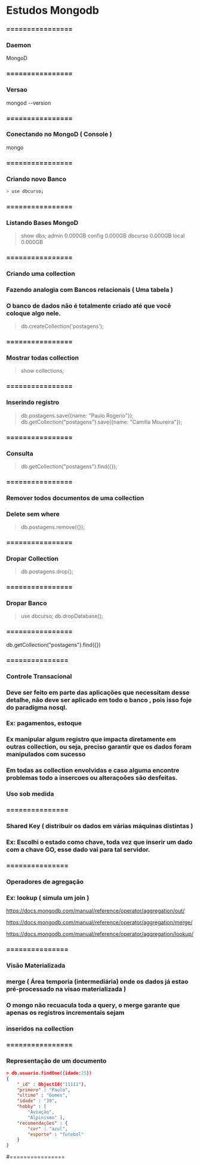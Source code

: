 # Estudos Mongodb

### ================
### Daemon
MongoD

### ================
### Versao
mongod --version

### ================
### Conectando no MongoD ( Console )
mongo

### ================
### Criando novo Banco

```bash
> use dbcurso;
```

### ================
### Listando Bases MongoD

> show dbs;
admin    0.000GB
config   0.000GB
dbcurso  0.000GB
local    0.000GB

### ================
### Criando uma collection 
### Fazendo analogia com Bancos relacionais ( Uma tabela )
### O banco de dados não é totalmente criado até que você coloque algo nele.

> db.createCollection('postagens');

### ================
### Mostrar todas collection

> show collections;

### ================
### Inserindo registro
> db.postagens.save({name: "Paulo Rogerio"});
> db.getCollection("postagens").save({name: "Camilla Moureira"});

### ================
### Consulta
> db.getCollection("postagens").find({});

### ================
### Remover todos documentos de uma collection
### Delete sem where
> db.postagens.remove({});

### ================
### Dropar Collection
> db.postagens.drop();

### ================
### Dropar Banco
> use dbcurso;
> db.dropDatabase();

### ================
db.getCollection("postagens").find({})
 
### ===============
### Controle Transacional
### Deve ser feito em parte das aplicações que necessitam desse detalhe, não deve ser aplicado em todo o banco , pois isso foje do paradigma nosql.
### Ex: pagamentos, estoque
### Ex manipular algum registro que impacta diretamente em outras collection, ou seja, preciso garantir que os dados foram manipulados com sucesso
### Em todas as collection envolvidas e caso alguma encontre problemas todo a insercoes ou alteraçoões são desfeitas.
### Uso sob medida 

### ===============
### Shared Key ( distribuir os dados em várias máquinas distintas )
### Ex: Escolhi o estado como chave, toda vez que inserir um dado com a chave GO, esse dado vai para tal servidor.

### ===============
### Operadores de agregação
### Ex: lookup ( simula um join )
 https://docs.mongodb.com/manual/reference/operator/aggregation/out/
 
 https://docs.mongodb.com/manual/reference/operator/aggregation/merge/

 https://docs.mongodb.com/manual/reference/operator/aggregation/lookup/

### ===============
### Visão Materializada
### merge ( Área temporia (intermediária) onde os dados já estao pré-processado na visao materializada )
### O mongo não recuacula toda a query, o merge garante que apenas os registros incrementais sejam 
### inseridos na collection 

### ================
### Representação de um documento

```json
> db.usuario.findOne({idade:25})          
{
    "_id" : ObjectId("11111"),            
    "primero" : "Paulo",
    "ultimo" : "Gomes", 
    "idade" : "39",
    "hobby" : [
        "Aviação",
        "Alpinismo" ],
    "recomendações" : {
        "cor" : "azul",
        "esporte" : "futebol"
    }
}
```

#================



